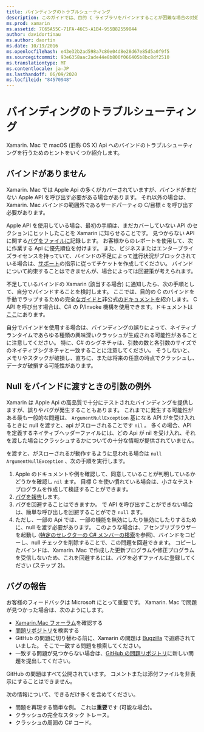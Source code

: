 ```yaml
---
title: バインディングのトラブルシューティング
description: このガイドでは、目的 C ライブラリをバインドすることが困難な場合の対処方法について説明します。 特に、欠落しているバインド、バインドに null を渡す場合の引数の例外、およびバグの報告について説明します。
ms.prod: xamarin
ms.assetid: 7C65A55C-71FA-46C5-A1B4-955B82559844
author: davidortinau
ms.author: daortin
ms.date: 10/19/2016
ms.openlocfilehash: e43e32b2ad598a7c80e04d8e28d67e85d5a0f9f5
ms.sourcegitcommit: 93e6358aac2ade44e8b800f066405b8bc8df2510
ms.translationtype: MT
ms.contentlocale: ja-JP
ms.lasthandoff: 06/09/2020
ms.locfileid: "84570948"
---
```

# <a name="binding-troubleshooting"></a>バインディングのトラブルシューティング

Xamarin. Mac で macOS (旧称 OS X) Api へのバインドのトラブルシューティングを行うためのヒントをいくつか紹介します。

## <a name="missing-bindings"></a>バインドがありません

Xamarin. Mac では Apple Api の多くがカバーされていますが、バインドがまだない Apple API を呼び出す必要がある場合があります。 それ以外の場合は、Xamarin. Mac バインドの範囲外であるサードパーティの C/目標 c を呼び出す必要があります。

Apple API を使用している場合、最初の手順は、まだカバーしていない API のセクションにヒットしたことを Xamarin に知らせることです。 見つからない API に関する[バグをファイルに](#reporting-bugs)記録します。 お客様からのレポートを使用して、次に作業する Api に優先順位を付けます。 また、ビジネスまたはエンタープライズライセンスを持っていて、バインドの不足によって進行状況がブロックされている場合は、[サポート](https://visualstudio.microsoft.com/vs/support/)の指示に従ってチケットを作成してください。 バインドについて約束することはできませんが、場合によっては回避策が考えられます。

不足しているバインドの Xamarin (該当する場合) に通知したら、次の手順として、自分でバインドすることを検討します。 ここでは、目的の C のバインドを手動でラップするための完全[なガイドと](~/cross-platform/macios/binding/overview.md)非公式[のドキュメントを](https://brendanzagaeski.appspot.com/xamarin/0002.html)紹介します。 C API を呼び出す場合は、C# の P/Invoke 機構を使用できます。ドキュメントは[ここ](https://www.mono-project.com/docs/advanced/pinvoke/)にあります。

自分でバインドを使用する場合は、バインディングの誤りによって、ネイティブランタイムであらゆる種類の興味深いクラッシュが生成される可能性があることに注意してください。 特に、C# のシグネチャは、引数の数と各引数のサイズでのネイティブシグネチャと一致することに注意してください。 そうしないと、メモリやスタックが破損し、直ちに、または将来の任意の時点でクラッシュし、データが破損する可能性があります。

## <a name="argument-exceptions-when-passing-null-to-a-binding"></a>Null をバインドに渡すときの引数の例外

Xamarin は Apple Api の高品質で十分にテストされたバインディングを提供しますが、誤りやバグが発生することもあります。 これまでに発生する可能性がある最も一般的な問題は、 `ArgumentNullException` 基になる API がを受け入れるときに null を渡すと、api がスローされることです `nil` 。 多くの場合、API を定義するネイティブヘッダーファイルには、どの Api が nil を受け入れ、それを渡した場合にクラッシュするかについての十分な情報が提供されていません。

を渡すと、がスローされるが動作するように思われる場合は `null` `ArgumentNullException` 、次の手順を実行します。

1. Apple のドキュメントや例を確認して、同意していることが判明しているかどうかを確認し `nil` ます。 目標 C を使い慣れている場合は、小さなテストプログラムを作成して検証することができます。
2. [バグを報告](#reporting-bugs)します。
3. バグを回避することはできますか。 で API を呼び出すことができない場合は、簡単な呼び出しを回避することができ `null` ます。
4. ただし、一部の Api では、一部の機能を無効にしたり無効にしたりするために、null を渡す必要があります。 このような場合は、アセンブリブラウザーを起動し ([特定のセレクターの C# メンバーの検索](~/mac/app-fundamentals/mac-apis.md#finding_selector)を参照)、バインドをコピーし、null チェックを削除することで、この問題を回避できます。 コピーしたバインドは、Xamarin. Mac で作成した更新プログラムや修正プログラムを受信しないため、これを回避するには、バグを必ずファイルに登録してください (ステップ 2)。

<a name="reporting-bugs"></a>

## <a name="reporting-bugs"></a>バグの報告

お客様のフィードバックは Microsoft にとって重要です。 Xamarin. Mac で問題が見つかった場合は、次のようにします。

- [Xamarin.Mac フォーラム](https://forums.xamarin.com/categories/xamarin-mac)を確認する
- [問題リポジトリ](https://github.com/xamarin/xamarin-macios/issues)を検索する
- GitHub の問題に切り替わる前に、Xamarin の問題は [Bugzilla](https://bugzilla.xamarin.com/describecomponents.cgi) で追跡されていました。 そこで一致する問題を検索してください。
- 一致する問題が見つからない場合は、[GitHub の問題リポジトリ](https://github.com/xamarin/xamarin-macios/issues/new)に新しい問題を提出してください。

GitHub の問題はすべて公開されています。 コメントまたは添付ファイルを非表示にすることはできません。

次の情報について、できるだけ多くを含めてください。

- 問題を再現する簡単な例。 これは**重要**です (可能な場合)。
- クラッシュの完全なスタック トレース。
- クラッシュの周囲の C# コード。
